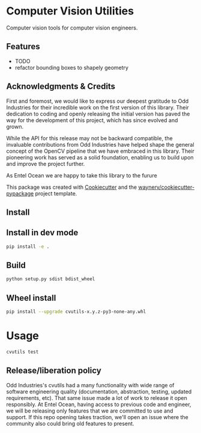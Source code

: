 # Computer Vision Utilities
Computer vision tools for computer vision engineers.

## Features

* TODO
* refactor bounding boxes to shapely geometry



## Acknowledgments & Credits
First and foremost, we would like to express our deepest gratitude to Odd Industries for their incredible work on the first version of this library. Their dedication to coding and openly releasing the initial version has paved the way for the development of this project, which has since evolved and grown.

While the API for this release may not be backward compatible, the invaluable contributions from Odd Industries have helped shape the general concept of the OpenCV pipeline that we have embraced in this library. Their pioneering work has served as a solid foundation, enabling us to build upon and improve the project further.

As Entel Ocean we are happy to take this library to the furure

This package was created with [Cookiecutter](https://github.com/audreyr/cookiecutter) and the [waynerv/cookiecutter-pypackage](https://github.com/waynerv/cookiecutter-pypackage) project template.

## Install

## Install in dev mode

```bash
pip install -e .
```

## Build

```bash
python setup.py sdist bdist_wheel
```

## Wheel install
```bash
pip install --upgrade cvutils-x.y.z-py3-none-any.whl
```

# Usage
```bash
cvutils test
```


## Release/liberation policy
Odd Industries's cvutils had a many functionality with wide range of software engineering quality (documentation, abstraction, testing, updated requirements, etc). That same issue made a lot of work to release it open responsibly. At Entel Ocean, having access to previous code and engineer, we will be releasing only features that we are committed to use and support. If this repo opening takes traction, we'll open an issue where the community also could bring old features to present.
